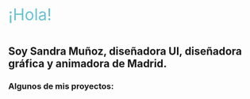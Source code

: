 ---
---
<p style="font-size: 32px; padding-bottom: 2%; color: rgb(104, 195, 206);"> ¡Hola! </p>
<h2>Soy Sandra Muñoz, diseñadora UI, diseñadora gráfica y animadora de Madrid.</h2>

<h3 style="margin-top= 4%;"> Algunos de mis proyectos: </h3>
